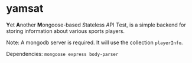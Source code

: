 # yamsat

**Y**et **A**nother **M**ongoose-based *S*tateless *A*PI *T*est, is a simple backend for storing information about various sports players.

Note: A mongodb server is required. It will use the collection `playerInfo`.

Dependencies: `mongoose express body-parser`
